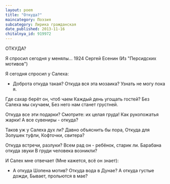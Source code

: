 ```yaml
---
layout: poem
title: "Откуда?"
maincategory: Поэзия
subcategory: Лирика гражданская
date_published: 2013-11-16
chitalnya_id: 919972
---
```




ОТКУДА?

Я спросил сегодня у менялы...
1924
Сергей Есенин
(Из "Персидских мотивов")

Я сегодня спросил у Салеха:
- Доброта откуда такая?
Откуда вся эта мозаика?
Узнать не могу пока я.

Где сахар берёт он, чтоб чаем
Каждый день угощать гостей?
Без Салеха мы скучаем,
Без него нам станет грустней.

Откуда все эти подарки?
Смотрите: их целая груда!
Как рукопожатья жарки!
А все сувениры - откуда?

Таков уж у Салеха дух ли?
Давно объяснить бы пора,
Откуда для Золушек туфли,
Кофточки, свитера?

Откуда встречи, разлуки?
Всем рад он - ребёнок, старик ли.
Барабана откуда звуки
В груди человека возникли?

И Салех мне отвечает
(Мне кажется, всё он знает):
- А откуда Шопена мотив?
Откуда вода в Дунае?
А откуда густые дожди,
Бывает, прольются в мае?








